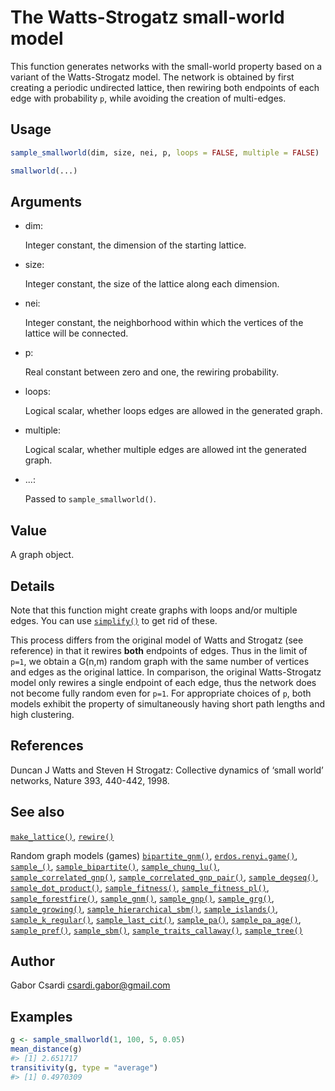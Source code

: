 # The Watts-Strogatz small-world model

This function generates networks with the small-world property based on
a variant of the Watts-Strogatz model. The network is obtained by first
creating a periodic undirected lattice, then rewiring both endpoints of
each edge with probability `p`, while avoiding the creation of
multi-edges.

## Usage

``` r
sample_smallworld(dim, size, nei, p, loops = FALSE, multiple = FALSE)

smallworld(...)
```

## Arguments

- dim:

  Integer constant, the dimension of the starting lattice.

- size:

  Integer constant, the size of the lattice along each dimension.

- nei:

  Integer constant, the neighborhood within which the vertices of the
  lattice will be connected.

- p:

  Real constant between zero and one, the rewiring probability.

- loops:

  Logical scalar, whether loops edges are allowed in the generated
  graph.

- multiple:

  Logical scalar, whether multiple edges are allowed int the generated
  graph.

- ...:

  Passed to `sample_smallworld()`.

## Value

A graph object.

## Details

Note that this function might create graphs with loops and/or multiple
edges. You can use
[`simplify()`](https://r.igraph.org/reference/simplify.md) to get rid of
these.

This process differs from the original model of Watts and Strogatz (see
reference) in that it rewires **both** endpoints of edges. Thus in the
limit of `p=1`, we obtain a G(n,m) random graph with the same number of
vertices and edges as the original lattice. In comparison, the original
Watts-Strogatz model only rewires a single endpoint of each edge, thus
the network does not become fully random even for `p=1`. For appropriate
choices of `p`, both models exhibit the property of simultaneously
having short path lengths and high clustering.

## References

Duncan J Watts and Steven H Strogatz: Collective dynamics of ‘small
world’ networks, Nature 393, 440-442, 1998.

## See also

[`make_lattice()`](https://r.igraph.org/reference/make_lattice.md),
[`rewire()`](https://r.igraph.org/reference/rewire.md)

Random graph models (games)
[`bipartite_gnm()`](https://r.igraph.org/reference/sample_bipartite_gnm.md),
[`erdos.renyi.game()`](https://r.igraph.org/reference/erdos.renyi.game.md),
[`sample_()`](https://r.igraph.org/reference/sample_.md),
[`sample_bipartite()`](https://r.igraph.org/reference/sample_bipartite.md),
[`sample_chung_lu()`](https://r.igraph.org/reference/sample_chung_lu.md),
[`sample_correlated_gnp()`](https://r.igraph.org/reference/sample_correlated_gnp.md),
[`sample_correlated_gnp_pair()`](https://r.igraph.org/reference/sample_correlated_gnp_pair.md),
[`sample_degseq()`](https://r.igraph.org/reference/sample_degseq.md),
[`sample_dot_product()`](https://r.igraph.org/reference/sample_dot_product.md),
[`sample_fitness()`](https://r.igraph.org/reference/sample_fitness.md),
[`sample_fitness_pl()`](https://r.igraph.org/reference/sample_fitness_pl.md),
[`sample_forestfire()`](https://r.igraph.org/reference/sample_forestfire.md),
[`sample_gnm()`](https://r.igraph.org/reference/sample_gnm.md),
[`sample_gnp()`](https://r.igraph.org/reference/sample_gnp.md),
[`sample_grg()`](https://r.igraph.org/reference/sample_grg.md),
[`sample_growing()`](https://r.igraph.org/reference/sample_growing.md),
[`sample_hierarchical_sbm()`](https://r.igraph.org/reference/sample_hierarchical_sbm.md),
[`sample_islands()`](https://r.igraph.org/reference/sample_islands.md),
[`sample_k_regular()`](https://r.igraph.org/reference/sample_k_regular.md),
[`sample_last_cit()`](https://r.igraph.org/reference/sample_last_cit.md),
[`sample_pa()`](https://r.igraph.org/reference/sample_pa.md),
[`sample_pa_age()`](https://r.igraph.org/reference/sample_pa_age.md),
[`sample_pref()`](https://r.igraph.org/reference/sample_pref.md),
[`sample_sbm()`](https://r.igraph.org/reference/sample_sbm.md),
[`sample_traits_callaway()`](https://r.igraph.org/reference/sample_traits_callaway.md),
[`sample_tree()`](https://r.igraph.org/reference/sample_tree.md)

## Author

Gabor Csardi <csardi.gabor@gmail.com>

## Examples

``` r
g <- sample_smallworld(1, 100, 5, 0.05)
mean_distance(g)
#> [1] 2.651717
transitivity(g, type = "average")
#> [1] 0.4970309
```
